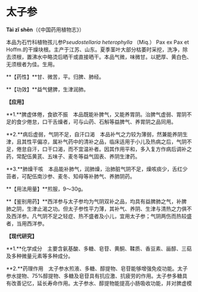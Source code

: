 # 太子参

**Tài zǐ shēn**（《中国药用植物志》）

本品为石竹科植物孩儿参P*seudostellaria heterophylla* （Miq.） Pax ex Pax et Hoffm.的干燥块根。主产于江苏、山东。夏季茎叶大部分枯萎时采挖，洗净，除去须根，置沸水中略烫后晒干或直接晒干。本品气微，味微甘。以肥厚、黄白色、无须根者为佳。生用。

**【药性】**甘、微苦，平。归脾、肺经。

**【功效】**益气健脾，生津润肺。

**【应用】**

**1.**脾虚体倦，食欲不振　本品既能补脾气，又能养胃阴。治脾气虚弱、胃阴不足的食少倦怠，口干舌燥者，可与山药、石斛等益脾气、养胃阴之品同用。

**2.**病后虚弱，气阴不足，自汗口渴　本品补气之力较为薄弱，然兼能养阴生津，且其性平偏凉，属补气药中的清补之品，临床适用于小儿及热病之后，气阴不足，倦怠自汗，口干口渴，而不宜温补者。因其作用平和，多入复方作病后调补之药，常配伍黄芪、五味子、麦冬等益气固表、养阴生津药。

**3.**肺燥干咳　本品能补肺气，润肺燥，治肺脏气阴不足，燥咳痰少，舌红少苔者，可配伍南沙参、麦冬、知母等补肺气、养肺阴药。

**【用法用量】**煎服，9～30g。

**【鉴别用药】**西洋参与太子参均为气阴双补之品，均具有益脾肺之气，补脾肺之阴，生津止渴之功。但太子参性平力薄，其补气、养阴、生津与清热之力俱不及西洋参。凡气阴不足之轻症、热不盛者及小儿，宜用太子参；气阴两伤而热较盛者，当用西洋参。

**【现代研究】**

**1.**化学成分　主要含氨基酸、多糖、皂苷、黄酮、鞣质、香豆素、甾醇、三萜及多种微量元素等多种成分。

**2.**药理作用　太子参水煎液、多糖、醇提物、皂苷能够增强免疫功能。太子参水提物、75%醇提物、多糖及皂苷具有抗应激、抗疲劳的作用。太子参多糖具有改善记忆，延长寿命作用。太子参水、醇提物能提高小肠吸收功能，并对脾虚模